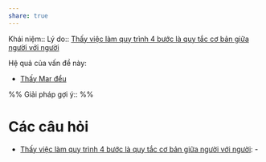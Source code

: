 ```yaml
---
share: true
---
```

Khái niệm:: 
Lý do:: [Thấy việc làm quy trình 4 bước là quy tắc cơ bản giữa người với người](./Th%E1%BA%A5y%20vi%E1%BB%87c%20l%C3%A0m%20quy%20tr%C3%ACnh%204%20b%C6%B0%E1%BB%9Bc%20l%C3%A0%20quy%20t%E1%BA%AFc%20c%C6%A1%20b%E1%BA%A3n%20gi%E1%BB%AFa%20ng%C6%B0%E1%BB%9Di%20v%E1%BB%9Bi%20ng%C6%B0%E1%BB%9Di.md)

Hệ quả của vấn đề này:
- [Thấy Mar đểu](../../2%20M%E1%BB%91i%20quan%20h%E1%BB%87/B%E1%BA%A1n%20b%C3%A8/_VIP/Mar/Th%E1%BA%A5y%20Mar%20%C4%91%E1%BB%83u.md)


%%
Giải pháp gợi ý:: 
%%



# Các câu hỏi
- [Thấy việc làm quy trình 4 bước là quy tắc cơ bản giữa người với người](./Th%E1%BA%A5y%20vi%E1%BB%87c%20l%C3%A0m%20quy%20tr%C3%ACnh%204%20b%C6%B0%E1%BB%9Bc%20l%C3%A0%20quy%20t%E1%BA%AFc%20c%C6%A1%20b%E1%BA%A3n%20gi%E1%BB%AFa%20ng%C6%B0%E1%BB%9Di%20v%E1%BB%9Bi%20ng%C6%B0%E1%BB%9Di.md): \-

